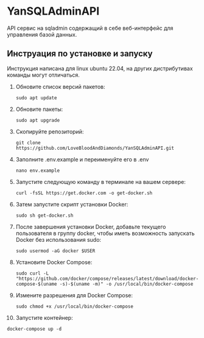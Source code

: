# YanSQLAdminAPI
API сервис на sqladmin содержащий в себе веб-интерфейс для управления базой данных.


## Инструация по установке и запуску
Инструкция написана для linux ubuntu 22.04, на других дистрибутивах команды могут отличаться.

1. Обновите список версий пакетов:
   ```shell
   sudo apt update
2. Обновите пакеты:
   ```shell
   sudo apt upgrade
3. Скопируйте репозиторий:
   ```shell
   git clone https://github.com/LoveBloodAndDiamonds/YanSQLAdminAPI.git
4. Заполните .env.example и переименуйте его в .env
   ```shell
   nano env.example
   ```
5. Запустите следующую команду в терминале на вашем сервере:
   ```shell
   curl -fsSL https://get.docker.com -o get-docker.sh
6. Затем запустите скрипт установки Docker:
   ```shell
   sudo sh get-docker.sh
7. После завершения установки Docker, добавьте текущего пользователя в группу docker, чтобы иметь возможность запускать Docker без использования sudo:
   ```shell
   sudo usermod -aG docker $USER
8. Установите Docker Compose:
   ```shell
   sudo curl -L "https://github.com/docker/compose/releases/latest/download/docker-compose-$(uname -s)-$(uname -m)" -o /usr/local/bin/docker-compose
9. Измените разрешения для Docker Compose:
   ```shell
   sudo chmod +x /usr/local/bin/docker-compose
10. Запустите контейнер:
   ```shell
   docker-compose up -d
